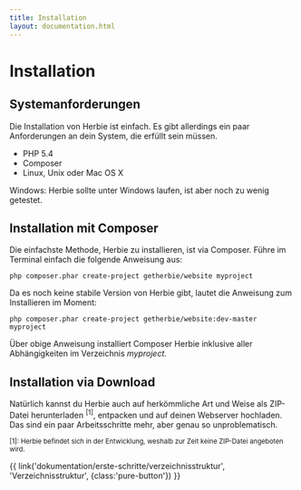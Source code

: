 ```yaml
---
title: Installation
layout: documentation.html
---
```


# Installation


## Systemanforderungen

Die Installation von Herbie ist einfach. Es gibt allerdings ein paar Anforderungen an dein
System, die erfüllt sein müssen.

- PHP 5.4
- Composer
- Linux, Unix oder Mac OS X

Windows:
Herbie sollte unter Windows laufen, ist aber noch zu wenig getestet.


## Installation mit Composer

Die einfachste Methode, Herbie zu installieren, ist via Composer. Führe im Terminal einfach
die folgende Anweisung aus:

    php composer.phar create-project getherbie/website myproject

Da es noch keine stabile Version von Herbie gibt, lautet die Anweisung zum Installieren im Moment:

    php composer.phar create-project getherbie/website:dev-master myproject

Über obige Anweisung installiert Composer Herbie inklusive aller Abhängigkeiten im
Verzeichnis *myproject*.


## Installation via Download

Natürlich kannst du Herbie auch auf herkömmliche Art und Weise als ZIP-Datei
herunterladen <sup>[1]</sup>, entpacken und auf deinen Webserver hochladen. Das sind ein paar
Arbeitsschritte mehr, aber genau so unproblematisch.

<small>[1]: Herbie befindet sich in der Entwicklung, weshalb zur Zeit keine
ZIP-Datei angeboten wird.</small>

<p class="pagination">{{ link('dokumentation/erste-schritte/verzeichnisstruktur', 'Verzeichnisstruktur<i class="fa fa-arrow-right"></i>', {class:'pure-button'}) }}</p>